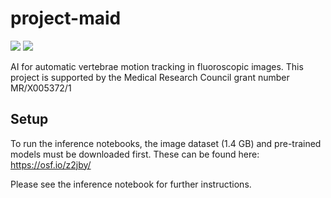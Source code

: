 # project-maid

![](https://github.com/dsibournemouth/project-maid/blob/main/WB_FLEX-NS048.gif)
![](WB_FLEX-NS048.gif)

AI for automatic vertebrae motion tracking in fluoroscopic images.
This project is supported by the Medical Research Council grant number MR/X005372/1

## Setup
To run the inference notebooks, the image dataset (1.4 GB) and pre-trained models must be downloaded first. These can be found here: https://osf.io/z2jby/


Please see the inference notebook for further instructions.

